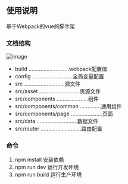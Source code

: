 ## 使用说明 

基于Webpack的vue的脚手架

### 文档结构
 ![image](http://www.umetrip.com/gitImg/tree.png)
 
* build    ...........................webpack配置值
* config    ...........................全局变量配置
* src       ...........................源文件
* src/asset ...........................资源文件
* src/components  .....................组件
* src/components/common  ..............通用组件
* src/components/page  .....................页面
* src/data      ...........................数据文件
* src/router    ...........................路由配置

### 命令
1.  npm install  安装依赖
2.  npm run dev  运行开发环境
3.  npm run build  运行生产环境 







